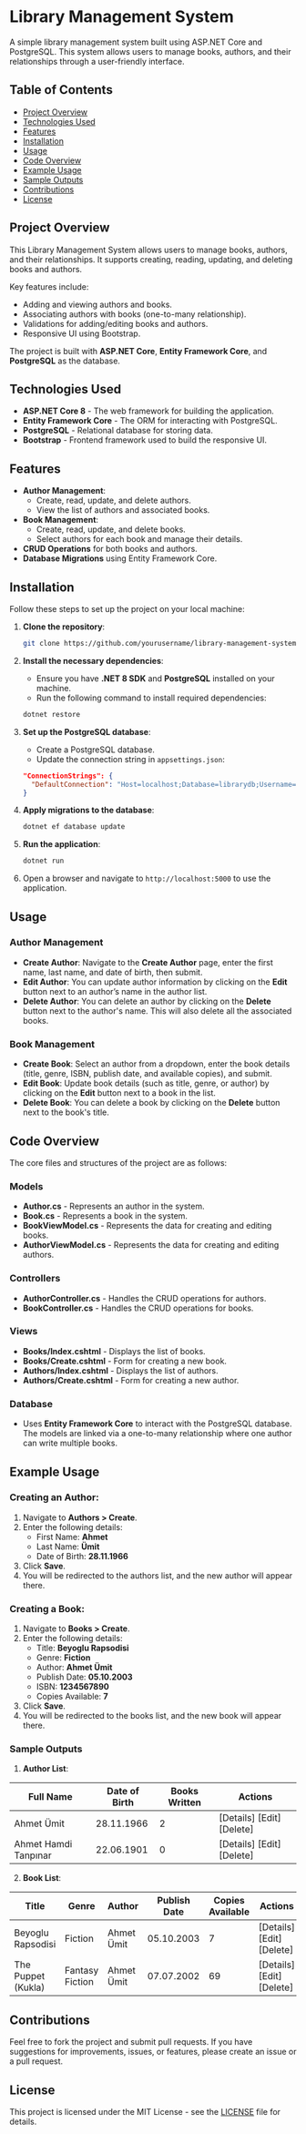 # Library Management System

A simple library management system built using ASP.NET Core and PostgreSQL. This system allows users to manage books, authors, and their relationships through a user-friendly interface.

## Table of Contents

- [Project Overview](#project-overview)
- [Technologies Used](#technologies-used)
- [Features](#features)
- [Installation](#installation)
- [Usage](#usage)
- [Code Overview](#code-overview)
- [Example Usage](#example-usage)
- [Sample Outputs](#sample-outputs)
- [Contributions](#contributions)
- [License](#license)

## Project Overview

This Library Management System allows users to manage books, authors, and their relationships. It supports creating, reading, updating, and deleting books and authors.

Key features include:
- Adding and viewing authors and books.
- Associating authors with books (one-to-many relationship).
- Validations for adding/editing books and authors.
- Responsive UI using Bootstrap.

The project is built with **ASP.NET Core**, **Entity Framework Core**, and **PostgreSQL** as the database.

## Technologies Used

- **ASP.NET Core 8** - The web framework for building the application.
- **Entity Framework Core** - The ORM for interacting with PostgreSQL.
- **PostgreSQL** - Relational database for storing data.
- **Bootstrap** - Frontend framework used to build the responsive UI.

## Features

- **Author Management**:
  - Create, read, update, and delete authors.
  - View the list of authors and associated books.
- **Book Management**:
  - Create, read, update, and delete books.
  - Select authors for each book and manage their details.
- **CRUD Operations** for both books and authors.
- **Database Migrations** using Entity Framework Core.

## Installation

Follow these steps to set up the project on your local machine:

1. **Clone the repository**:

    ```bash
    git clone https://github.com/yourusername/library-management-system.git
    ```

2. **Install the necessary dependencies**:
   - Ensure you have **.NET 8 SDK** and **PostgreSQL** installed on your machine.
   - Run the following command to install required dependencies:

    ```bash
    dotnet restore
    ```

3. **Set up the PostgreSQL database**:
   - Create a PostgreSQL database.
   - Update the connection string in `appsettings.json`:

    ```json
    "ConnectionStrings": {
      "DefaultConnection": "Host=localhost;Database=librarydb;Username=yourusername;Password=yourpassword"
    }
    ```

4. **Apply migrations to the database**:

    ```bash
    dotnet ef database update
    ```

5. **Run the application**:

    ```bash
    dotnet run
    ```

6. Open a browser and navigate to `http://localhost:5000` to use the application.

## Usage

### Author Management

- **Create Author**: Navigate to the **Create Author** page, enter the first name, last name, and date of birth, then submit.
- **Edit Author**: You can update author information by clicking on the **Edit** button next to an author’s name in the author list.
- **Delete Author**: You can delete an author by clicking on the **Delete** button next to the author's name. This will also delete all the associated books.

### Book Management

- **Create Book**: Select an author from a dropdown, enter the book details (title, genre, ISBN, publish date, and available copies), and submit.
- **Edit Book**: Update book details (such as title, genre, or author) by clicking on the **Edit** button next to a book in the list.
- **Delete Book**: You can delete a book by clicking on the **Delete** button next to the book's title.

## Code Overview

The core files and structures of the project are as follows:

### Models
- **Author.cs** - Represents an author in the system.
- **Book.cs** - Represents a book in the system.
- **BookViewModel.cs** - Represents the data for creating and editing books.
- **AuthorViewModel.cs** - Represents the data for creating and editing authors.

### Controllers
- **AuthorController.cs** - Handles the CRUD operations for authors.
- **BookController.cs** - Handles the CRUD operations for books.

### Views
- **Books/Index.cshtml** - Displays the list of books.
- **Books/Create.cshtml** - Form for creating a new book.
- **Authors/Index.cshtml** - Displays the list of authors.
- **Authors/Create.cshtml** - Form for creating a new author.

### Database
- Uses **Entity Framework Core** to interact with the PostgreSQL database. The models are linked via a one-to-many relationship where one author can write multiple books.

## Example Usage

### Creating an Author:

1. Navigate to **Authors > Create**.
2. Enter the following details:
    - First Name: **Ahmet**
    - Last Name: **Ümit**
    - Date of Birth: **28.11.1966**
3. Click **Save**.
4. You will be redirected to the authors list, and the new author will appear there.

### Creating a Book:

1. Navigate to **Books > Create**.
2. Enter the following details:
    - Title: **Beyoglu Rapsodisi**
    - Genre: **Fiction**
    - Author: **Ahmet Ümit**
    - Publish Date: **05.10.2003**
    - ISBN: **1234567890**
    - Copies Available: **7**
3. Click **Save**.
4. You will be redirected to the books list, and the new book will appear there.

### Sample Outputs

1. **Author List**:

| Full Name           | Date of Birth | Books Written | Actions           |
|---------------------|---------------|---------------|-------------------|
| Ahmet Ümit          | 28.11.1966    | 2             | [Details] [Edit] [Delete] |
| Ahmet Hamdi Tanpınar | 22.06.1901    | 0             | [Details] [Edit] [Delete] |

2. **Book List**:

| Title                | Genre           | Author          | Publish Date | Copies Available | Actions           |
|----------------------|-----------------|-----------------|--------------|------------------|-------------------|
| Beyoglu Rapsodisi    | Fiction         | Ahmet Ümit      | 05.10.2003   | 7                | [Details] [Edit] [Delete] |
| The Puppet (Kukla)   | Fantasy Fiction | Ahmet Ümit      | 07.07.2002   | 69               | [Details] [Edit] [Delete] |

## Contributions

Feel free to fork the project and submit pull requests. If you have suggestions for improvements, issues, or features, please create an issue or a pull request.

## License

This project is licensed under the MIT License - see the [LICENSE](LICENSE) file for details.
